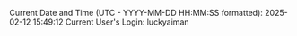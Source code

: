 Current Date and Time (UTC - YYYY-MM-DD HH:MM:SS formatted): 2025-02-12 15:49:12
Current User's Login: luckyaiman
